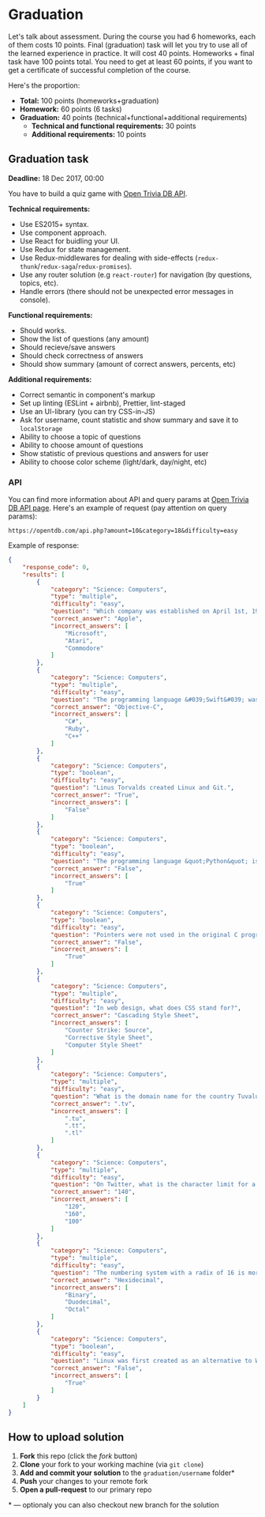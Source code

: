# Graduation

Let's talk about assessment. During the course you had 6 homeworks, each of them costs 10 points. Final (graduation) task will let you try to use all of the learned experience in practice. It will cost 40 points. Homeworks + final task have 100 points total. You need to get at least 60 points, if you want to get a certificate of successful completion of the course.

Here's the proportion:

* **Total:** 100 points (homeworks+graduation)
* **Homework:** 60 points (6 tasks)
* **Graduation:** 40 points (technical+functional+additional requirements)
  + **Technical and functional requirements:** 30 points
  + **Additional requirements:** 10 points
 
## Graduation task

**Deadline:** 18 Dec 2017, 00:00

You have to build a quiz game with [Open Trivia DB API](https://opentdb.com/api_config.php).

**Technical requirements:**

* Use ES2015+ syntax.
* Use component approach.
* Use React for buidling your UI.
* Use Redux for state management.
* Use Redux-middlewares for dealing with side-effects (`redux-thunk`/`redux-saga`/`redux-promises`).
* Use any router solution (e.g `react-router`) for navigation (by questions, topics, etc).
* Handle errors (there should not be unexpected error messages in console).

**Functional requirements:**

* Should works.
* Show the list of questions (any amount)
* Should recieve/save answers
* Should check correctness of answers
* Should show summary (amount of correct answers, percents, etc)

**Additional requirements:**

* Correct semantic in component's markup
* Set up linting (ESLint + airbnb), Prettier, lint-staged
* Use an UI-library (you can try CSS-in-JS)
* Ask for username, count statistic and show summary and save it to `localStorage`
* Ability to choose a topic of questions
* Ability to choose amount of questions
* Show statistic of previous questions and answers for user
* Ability to choose color scheme (light/dark, day/night, etc)

### API

You can find more information about API and query params at [Open Trivia DB API page](https://opentdb.com/api_config.php). Here's an example of request (pay attention on query params):

```
https://opentdb.com/api.php?amount=10&category=18&difficulty=easy
```

Example of response:

```json
{
    "response_code": 0,
    "results": [
        {
            "category": "Science: Computers",
            "type": "multiple",
            "difficulty": "easy",
            "question": "Which company was established on April 1st, 1976 by Steve Jobs, Steve Wozniak and Ronald Wayne?",
            "correct_answer": "Apple",
            "incorrect_answers": [
                "Microsoft",
                "Atari",
                "Commodore"
            ]
        },
        {
            "category": "Science: Computers",
            "type": "multiple",
            "difficulty": "easy",
            "question": "The programming language &#039;Swift&#039; was created to replace what other programming language?",
            "correct_answer": "Objective-C",
            "incorrect_answers": [
                "C#",
                "Ruby",
                "C++"
            ]
        },
        {
            "category": "Science: Computers",
            "type": "boolean",
            "difficulty": "easy",
            "question": "Linus Torvalds created Linux and Git.",
            "correct_answer": "True",
            "incorrect_answers": [
                "False"
            ]
        },
        {
            "category": "Science: Computers",
            "type": "boolean",
            "difficulty": "easy",
            "question": "The programming language &quot;Python&quot; is based off a modified version of &quot;JavaScript&quot;.",
            "correct_answer": "False",
            "incorrect_answers": [
                "True"
            ]
        },
        {
            "category": "Science: Computers",
            "type": "boolean",
            "difficulty": "easy",
            "question": "Pointers were not used in the original C programming language; they were added later on in C++.",
            "correct_answer": "False",
            "incorrect_answers": [
                "True"
            ]
        },
        {
            "category": "Science: Computers",
            "type": "multiple",
            "difficulty": "easy",
            "question": "In web design, what does CSS stand for?",
            "correct_answer": "Cascading Style Sheet",
            "incorrect_answers": [
                "Counter Strike: Source",
                "Corrective Style Sheet",
                "Computer Style Sheet"
            ]
        },
        {
            "category": "Science: Computers",
            "type": "multiple",
            "difficulty": "easy",
            "question": "What is the domain name for the country Tuvalu?",
            "correct_answer": ".tv",
            "incorrect_answers": [
                ".tu",
                ".tt",
                ".tl"
            ]
        },
        {
            "category": "Science: Computers",
            "type": "multiple",
            "difficulty": "easy",
            "question": "On Twitter, what is the character limit for a Tweet?",
            "correct_answer": "140",
            "incorrect_answers": [
                "120",
                "160",
                "100"
            ]
        },
        {
            "category": "Science: Computers",
            "type": "multiple",
            "difficulty": "easy",
            "question": "The numbering system with a radix of 16 is more commonly referred to as ",
            "correct_answer": "Hexidecimal",
            "incorrect_answers": [
                "Binary",
                "Duodecimal",
                "Octal"
            ]
        },
        {
            "category": "Science: Computers",
            "type": "boolean",
            "difficulty": "easy",
            "question": "Linux was first created as an alternative to Windows XP.",
            "correct_answer": "False",
            "incorrect_answers": [
                "True"
            ]
        }
    ]
}
```

## How to upload solution

1. **Fork** this repo (click the *fork* button)
2. **Clone** your fork to your working machine (via `git clone`)
3. **Add and commit your solution** to the `graduation/username` folder*
4. **Push** your changes to your remote fork
5. **Open a pull-request** to our primary repo 

\* — optionaly you can also checkout new branch for the solution
